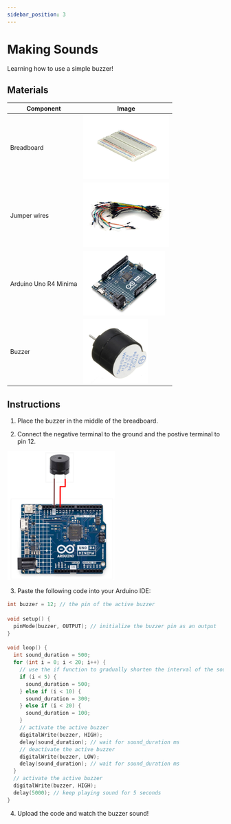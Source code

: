 ```yaml
---
sidebar_position: 3
---
```

# Making Sounds
Learning how to use a simple buzzer!

## Materials
| Component                                   | Image                                                                                          |
|---------------------------------------------|------------------------------------------------------------------------------------------------|
| Breadboard                                  | <img src="/img/docs/UNO-R4-Starter-Kit/breadboard.webp" width="200" height="150" />       |
| Jumper wires                                | <img src="/img/docs/UNO-R4-Starter-Kit/jumper-wires.webp" width="200" height="150" />       |
| Arduino Uno R4 Minima                       | <img src="/img/docs/UNO-R4-Starter-Kit/arduino-r4-minima.webp" width="190" height="150" />               |
| Buzzer                                      | <img src="/img/docs/UNO-R4-Starter-Kit/Making-Sounds/buzzer.webp" width="150" height="150" /> |


## Instructions

1. Place the buzzer in the middle of the breadboard.

2. Connect the negative terminal to the ground and the postive terminal to pin 12.

<img src="/img/docs/UNO-R4-Starter-Kit/Making-Sounds/wiring-diagram.png" width="250" height="300" />

3. Paste the following code into your Arduino IDE:
```cpp
int buzzer = 12; // the pin of the active buzzer

void setup() {
  pinMode(buzzer, OUTPUT); // initialize the buzzer pin as an output
}

void loop() {
  int sound_duration = 500;
  for (int i = 0; i < 20; i++) {
    // use the if function to gradually shorten the interval of the sound
    if (i < 5) {
      sound_duration = 500;
    } else if (i < 10) {
      sound_duration = 300;
    } else if (i < 20) {
      sound_duration = 100;
    }
    // activate the active buzzer
    digitalWrite(buzzer, HIGH);
    delay(sound_duration); // wait for sound_duration ms
    // deactivate the active buzzer
    digitalWrite(buzzer, LOW);
    delay(sound_duration); // wait for sound_duration ms
  }
  // activate the active buzzer
  digitalWrite(buzzer, HIGH);
  delay(5000); // keep playing sound for 5 seconds
}
```
4. Upload the code and watch the buzzer sound!

